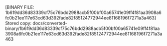 [BINARY FILE: 1b619dd36d83339cf75c76bdd2988acb5f00bf00a65741e09ff4f81aa3908a6fc0b21ee117e63cd63d392fade82f85124772944ee81168196f7271a3a463]
Stored copy: docs/converted-binary/1b619dd36d83339cf75c76bdd2988acb5f00bf00a65741e09ff4f81aa3908a6fc0b21ee117e63cd63d392fade82f85124772944ee81168196f7271a3a463
